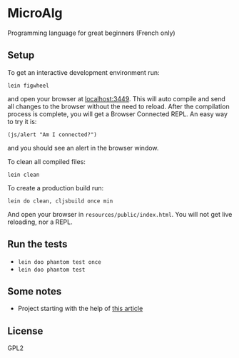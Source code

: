 # MicroAlg

Programming language for great beginners (French only)

## Setup

To get an interactive development environment run:

    lein figwheel

and open your browser at [localhost:3449](http://localhost:3449/).
This will auto compile and send all changes to the browser without the
need to reload. After the compilation process is complete, you will
get a Browser Connected REPL. An easy way to try it is:

    (js/alert "Am I connected?")

and you should see an alert in the browser window.

To clean all compiled files:

    lein clean

To create a production build run:

    lein do clean, cljsbuild once min

And open your browser in `resources/public/index.html`. You will not
get live reloading, nor a REPL. 

## Run the tests

* `lein doo phantom test once`
* `lein doo phantom test`

## Some notes

* Project starting with the help of [this article](https://www.packtpub.com/books/content/testing-your-application-cljstest)

## License

GPL2
